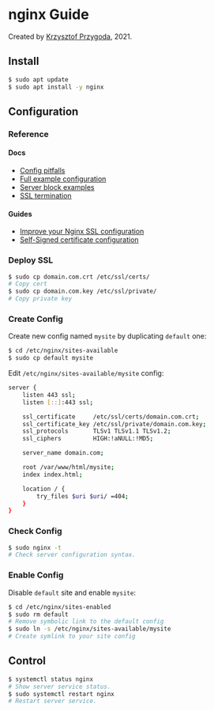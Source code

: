 # nginx Guide

Created by [Krzysztof Przygoda](https://github.com/KrzysztofPrzygoda), 2021.

## Install

```bash
$ sudo apt update
$ sudo apt install -y nginx
```

## Configuration

### Reference

#### Docs
- [Config pitfalls](https://www.nginx.com/resources/wiki/start/topics/tutorials/config_pitfalls/)
- [Full example configuration](https://www.nginx.com/resources/wiki/start/topics/examples/full/)
- [Server block examples](https://www.nginx.com/resources/wiki/start/topics/examples/server_blocks/)
- [SSL termination](https://docs.nginx.com/nginx/admin-guide/security-controls/terminating-ssl-http/)

#### Guides
- [Improve your Nginx SSL configuration](https://scaron.info/blog/improve-your-nginx-ssl-configuration.html)
- [Self-Signed certificate configuration](https://www.techrepublic.com/article/how-to-enable-ssl-on-nginx/)

### Deploy SSL
```bash
$ sudo cp domain.com.crt /etc/ssl/certs/
# Copy cert
$ sudo cp domain.com.key /etc/ssl/private/
# Copy private key
```

### Create Config

Create new config named `mysite` by duplicating `default` one:
```bash
$ cd /etc/nginx/sites-available
$ sudo cp default mysite
```

Edit `/etc/nginx/sites-available/mysite` config:
```bash
server {
	listen 443 ssl;
	listen [::]:443 ssl;

    ssl_certificate     /etc/ssl/certs/domain.com.crt;
    ssl_certificate_key /etc/ssl/private/domain.com.key;
    ssl_protocols       TLSv1 TLSv1.1 TLSv1.2;
    ssl_ciphers         HIGH:!aNULL:!MD5;

	server_name domain.com;

	root /var/www/html/mysite;
	index index.html;

	location / {
		try_files $uri $uri/ =404;
	}
}
```

### Check Config

```bash
$ sudo nginx -t
# Check server configuration syntax.
```

### Enable Config

Disable `default` site and enable `mysite`:
```bash
$ cd /etc/nginx/sites-enabled
$ sudo rm default
# Remove symbolic link to the default config
$ sudo ln -s /etc/nginx/sites-available/mysite
# Create symlink to your site config
```

## Control

```bash
$ systemctl status nginx
# Show server service status.
$ sudo systemctl restart nginx
# Restart server service.
```


